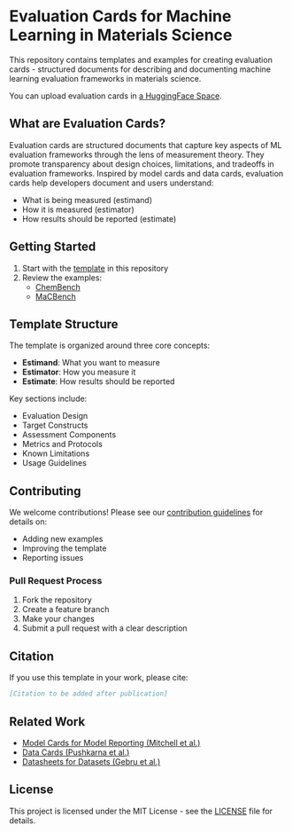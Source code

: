 # Evaluation Cards for Machine Learning in Materials Science

This repository contains templates and examples for creating evaluation cards - structured documents for describing and documenting machine learning evaluation frameworks in materials science.

You can upload evaluation cards in [a HuggingFace Space](https://huggingface.co/spaces/jablonkagroup/eval-cards-gallery).

## What are Evaluation Cards?

Evaluation cards are structured documents that capture key aspects of ML evaluation frameworks through the lens of measurement theory. They promote transparency about design choices, limitations, and tradeoffs in evaluation frameworks. Inspired by model cards and data cards, evaluation cards help developers document and users understand:

- What is being measured (estimand)
- How it is measured (estimator)
- How results should be reported (estimate)

## Getting Started

1. Start with the [template](./template.md) in this repository
2. Review the examples:
    - [ChemBench](https://github.com/lamalab-org/chembench/blob/dev/eval-card.md)
    - [MaCBench](https://github.com/lamalab-org/macbench/blob/main/eval-card.md)


## Template Structure

The template is organized around three core concepts:

- **Estimand**: What you want to measure
- **Estimator**: How you measure it
- **Estimate**: How results should be reported

Key sections include:
- Evaluation Design
- Target Constructs
- Assessment Components
- Metrics and Protocols
- Known Limitations
- Usage Guidelines


## Contributing

We welcome contributions! Please see our [contribution guidelines](CONTRIBUTING.md) for details on:
- Adding new examples
- Improving the template
- Reporting issues

### Pull Request Process

1. Fork the repository
2. Create a feature branch
3. Make your changes
4. Submit a pull request with a clear description


## Citation

If you use this template in your work, please cite:
```bibtex
[Citation to be added after publication]
```

## Related Work

- [Model Cards for Model Reporting (Mitchell et al.)](https://arxiv.org/abs/1810.03993)
- [Data Cards (Pushkarna et al.)](https://arxiv.org/abs/2204.01075)
- [Datasheets for Datasets (Gebru et al.)](https://arxiv.org/abs/1803.09010)

## License

This project is licensed under the MIT License - see the [LICENSE](LICENSE) file for details.


